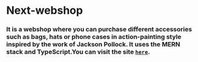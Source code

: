 # Next-webshop
### It is a webshop where you can purchase different accessories such as bags, hats or phone cases in action-painting style inspired by the work of Jackson Pollock. It uses the MERN stack and TypeScript.You can visit the site [`here`](https://next-webshop-0c11d6cf0329.herokuapp.com).
